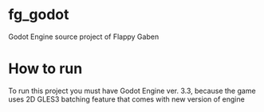 # fg_godot
Godot Engine source project of Flappy Gaben

# How to run
To run this project you must have Godot Engine ver. 3.3, because the game uses 2D GLES3 batching feature that comes with new version of engine
